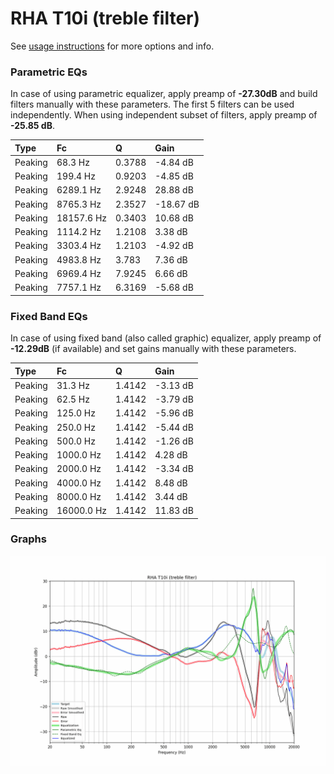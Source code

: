 # RHA T10i (treble filter)
See [usage instructions](https://github.com/jaakkopasanen/AutoEq#usage) for more options and info.

### Parametric EQs
In case of using parametric equalizer, apply preamp of **-27.30dB** and build filters manually
with these parameters. The first 5 filters can be used independently.
When using independent subset of filters, apply preamp of **-25.85 dB**.

| Type    | Fc         |      Q | Gain      |
|:--------|:-----------|:-------|:----------|
| Peaking | 68.3 Hz    | 0.3788 | -4.84 dB  |
| Peaking | 199.4 Hz   | 0.9203 | -4.85 dB  |
| Peaking | 6289.1 Hz  | 2.9248 | 28.88 dB  |
| Peaking | 8765.3 Hz  | 2.3527 | -18.67 dB |
| Peaking | 18157.6 Hz | 0.3403 | 10.68 dB  |
| Peaking | 1114.2 Hz  | 1.2108 | 3.38 dB   |
| Peaking | 3303.4 Hz  | 1.2103 | -4.92 dB  |
| Peaking | 4983.8 Hz  | 3.783  | 7.36 dB   |
| Peaking | 6969.4 Hz  | 7.9245 | 6.66 dB   |
| Peaking | 7757.1 Hz  | 6.3169 | -5.68 dB  |

### Fixed Band EQs
In case of using fixed band (also called graphic) equalizer, apply preamp of **-12.29dB**
(if available) and set gains manually with these parameters.

| Type    | Fc         |      Q | Gain     |
|:--------|:-----------|:-------|:---------|
| Peaking | 31.3 Hz    | 1.4142 | -3.13 dB |
| Peaking | 62.5 Hz    | 1.4142 | -3.79 dB |
| Peaking | 125.0 Hz   | 1.4142 | -5.96 dB |
| Peaking | 250.0 Hz   | 1.4142 | -5.44 dB |
| Peaking | 500.0 Hz   | 1.4142 | -1.26 dB |
| Peaking | 1000.0 Hz  | 1.4142 | 4.28 dB  |
| Peaking | 2000.0 Hz  | 1.4142 | -3.34 dB |
| Peaking | 4000.0 Hz  | 1.4142 | 8.48 dB  |
| Peaking | 8000.0 Hz  | 1.4142 | 3.44 dB  |
| Peaking | 16000.0 Hz | 1.4142 | 11.83 dB |

### Graphs
![](./RHA%20T10i%20(treble%20filter).png)